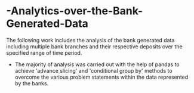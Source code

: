# -Analytics-over-the-Bank-Generated-Data
The following work includes the analysis of the bank generated data including multiple bank branches and their respective deposits over the specified range of time period.

* The majority of analysis was carried out with the help of pandas to achieve 'advance slicing' and 'conditional group by' methods to overcome the various problem statements within the data represented by the banks.

